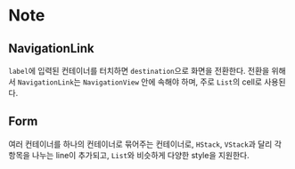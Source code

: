 # Note

## NavigationLink
`label`에 입력된 컨테이너를 터치하면 `destination`으로 화면을 전환한다. 전환을 위해서 `NavigationLink`는 `NavigationView` 안에 속해야 하며, 주로 `List`의 cell로 사용된다.

## Form
여러 컨테이너를 하나의 컨테이너로 묶어주는 컨테이너로, `HStack`, `VStack`과 달리 각 항목을 나누는 line이 추가되고, `List`와 비슷하게 다양한 style을 지원한다.
